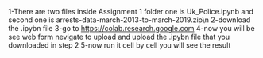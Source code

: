 1-There are two files inside Assignment 1 folder one is Uk_Police.ipynb and second one is arrests-data-march-2013-to-march-2019.zip\n
2-download the .ipybn file 
3-go to https://colab.research.google.com
4-now you will be see web form nevigate to upload and upload the .ipybn file that you downloaded in step 2
5-now run it cell by cell you will see the result 
